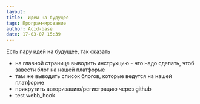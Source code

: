 ```yaml
---
layout: 
title:  Идеи на будущее
tags: Программирование
author: Acid-base
date: 17-03-07 15:39
---
```

Есть пару идей на будущее, так сказать
* на главной странице выводить инструкцию - что надо сделать, чтоб завести блог на нашей платформе
* там же выводить список блогов, которые ведутся на нашей платформе
* прикрутить авторизацию/регистрацию через github
* test webb_hook

